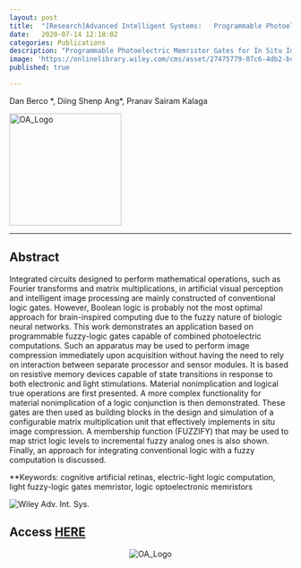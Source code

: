 ```yaml
---
layout: post
title:  "[Research]Advanced Intelligent Systems:   Programmable Photoelectric Memristor Gates for In Situ Image Compression"
date:   2020-07-14 12:18:02
categories: Publications
description: "Programmable Photoelectric Memristor Gates for In Situ Image Compression"
image: 'https://onlinelibrary.wiley.com/cms/asset/27475779-07c6-4db2-bcb3-059c56abade2/aisy202000079-fig-0002-m.jpg'
published: true

---
```


Dan Berco \*, Diing Shenp Ang\*, Pranav Sairam Kalaga

<img src="https://www.openaccess.nl/sites/www.openaccess.nl/files/documenten/open-access-logo-png-transparent.png" alt="OA_Logo" width="200"/>

---

## Abstract

Integrated circuits designed to perform mathematical operations, such as Fourier transforms and matrix multiplications, in artificial visual perception and intelligent image processing are mainly constructed of conventional logic gates. However, Boolean logic is probably not the most optimal approach for brain-inspired computing due to the fuzzy nature of biologic neural networks. This work demonstrates an application based on programmable fuzzy-logic gates capable of combined photoelectric computations. Such an apparatus may be used to perform image compression immediately upon acquisition without having the need to rely on interaction between separate processor and sensor modules. It is based on resistive memory devices capable of state transitions in response to both electronic and light stimulations. Material nonimplication and logical true operations are first presented. A more complex functionality for material nonimplication of a logic conjunction is then demonstrated. These gates are then used as building blocks in the design and simulation of a configurable matrix multiplication unit that effectively implements in situ image compression. A membership function (FUZZIFY) that may be used to map strict logic levels to incremental fuzzy analog ones is also shown. Finally, an approach for integrating conventional logic with a fuzzy computation is discussed.

**Keywords: cognitive artificial retinas, electric-light logic computation, light fuzzy-logic gates memristor, logic optoelectronic memristors

![Wiley Adv. Int. Sys.](https://onlinelibrary.wiley.com/pb-assets/journal-banners/26404567-1552645020053.jpg)

## Access [HERE](https://onlinelibrary.wiley.com/doi/full/10.1002/aisy.202000079)

<p style="text-align:center"> 
<img src="https://www.openaccess.nl/sites/www.openaccess.nl/files/documenten/open-access-logo-png-transparent.png" alt="OA_Logo"/>
</p>
